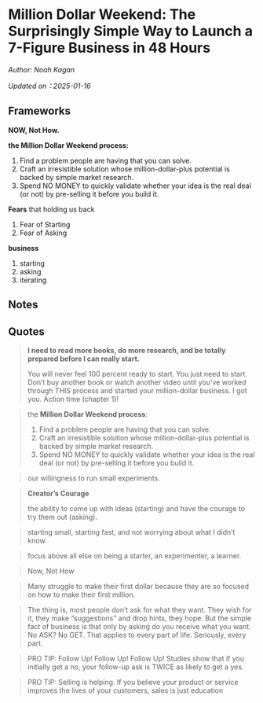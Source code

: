 # Million Dollar Weekend: The Surprisingly Simple Way to Launch a 7-Figure Business in 48 Hours

*Author: Noah Kagan*

*Updated on：2025-01-16*

## Frameworks

**NOW, Not How.**

**the Million Dollar Weekend process:**
1. Find a problem people are having that you can solve.
2. Craft an irresistible solution whose million-dollar-plus potential is backed by simple market research.
3. Spend NO MONEY to quickly validate whether your idea is the real deal (or not) by pre-selling it before you build it.

**Fears** that holding us back
1. Fear of Starting 
2. Fear of Asking


**business**
1. starting
2. asking 
3. iterating

## Notes 

## Quotes 

> **I need to read more books, do more research, and be totally prepared before I can really start.**
> 
> You will never feel 100 percent ready to start. You just need to start. Don’t buy another book or watch another video until you’ve worked through THIS process and started your million-dollar business. I got you. Action time (chapter 1)!


> the **Million Dollar Weekend process**:
> 1. Find a problem people are having that you can solve.
> 2. Craft an irresistible solution whose million-dollar-plus potential is backed by simple market research.
> 3. Spend NO MONEY to quickly validate whether your idea is the real deal (or not) by pre-selling it before you build it.

> our willingness to run small experiments.

> **Creator’s Courage**
> 
> the ability to come up with ideas (starting) and have the courage to try them out (asking).

> starting small, starting fast, and not worrying about what I didn’t know.

> focus above all else on being a starter, an experimenter, a learner.

> Now, Not How

> Many struggle to make their first dollar because they are so focused on how to make their first million.

> The thing is, most people don’t ask for what they want. They wish for it, they make “suggestions” and drop hints, they hope. But the simple fact of business is that only by asking do you receive what you want. No ASK? No GET. That applies to every part of life. Seriously, every part.

> PRO TIP: Follow Up! Follow Up! Follow Up! Studies show that if you initially get a no, your follow-up ask is TWICE as likely to get a yes.

> PRO TIP: Selling is helping. If you believe your product or service improves the lives of your customers, sales is just education